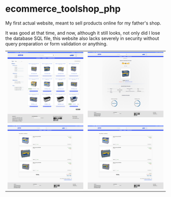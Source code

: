 # ecommerce_toolshop_php

My first actual website, meant to sell products online for my father's shop.

It was good at that time, and now, although it still looks, not only did I lose the database SQL file, this website also lacks severely in security without query preparation or form validation or anything.

<table cellpadding="0">
  <tr style="padding: 0">
    <!-- GitHub Stats Card -->  
    <td valign="top">
        <img src="./screenshots/pic1.PNG" /> 
    </td>
    <td valign="top">
        <img src="./screenshots/pic2.png"  /> 
     </td>
  </tr>
  </tr>
       <td valign="top">
        <img src="./screenshots/pic3.png"  /> 
     </td>
      <td valign="top">
        <img src="./screenshots/pic3.png"  /> 
     </td>
  </tr>
</table>

